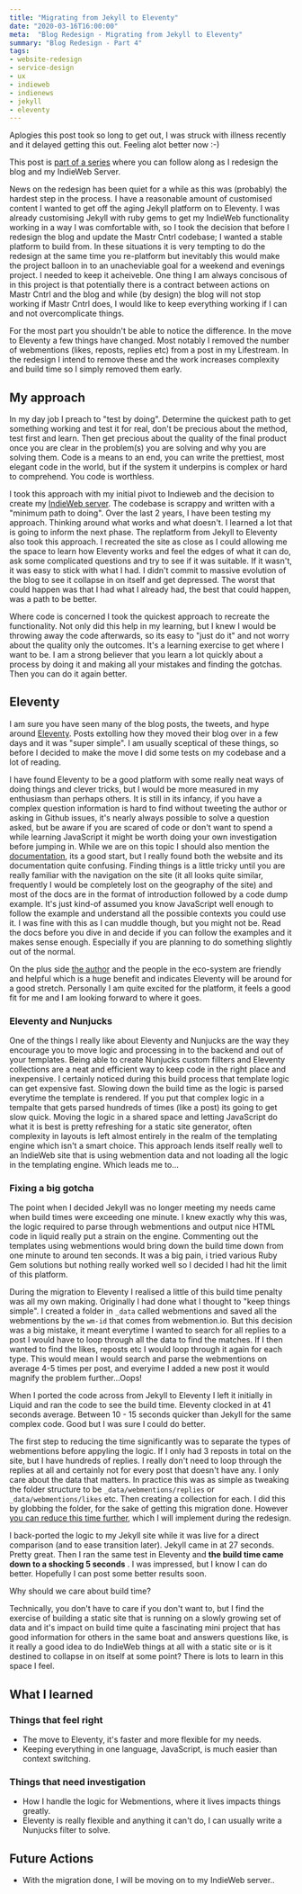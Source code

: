 ```yaml
---
title: "Migrating from Jekyll to Eleventy"
date: "2020-03-16T16:00:00"
meta:  "Blog Redesign - Migrating from Jekyll to Eleventy"
summary: "Blog Redesign - Part 4"
tags:
- website-redesign
- service-design
- ux
- indieweb
- indienews
- jekyll
- eleventy
---
```

Aplogies this post took so long to get out, I was struck with illness recently and it delayed getting this out. Feeling alot better now :-)

This post is [part of a series](/2019-redesign/) where you can follow along as I redesign the blog and my IndieWeb Server.

News on the redesign has been quiet for a while as this was (probably) the hardest step in the process. I have a reasonable amount of customised content I wanted to get off the aging Jekyll platform on to Eleventy.  I was already customising Jekyll with ruby gems to get my IndieWeb functionality working in a way I was comfortable with, so I took the decision that before I redesign the blog and update the Mastr Cntrl codebase; I wanted a stable platform to build from. In these situations it is very tempting to do the redesign at the same time you re-platform but inevitably this would make the project balloon in to an unacheviable goal for a weekend and evenings project. I needed to keep it acheiveble. One thing I am always concisous of in this project is that potentially there is a contract between actions on Mastr Cntrl and the blog and while (by design) the blog will not stop working if Mastr Cntrl does, I would like to keep everything working if I can and not overcomplicate things.

For the most part you shouldn't be able to notice the difference. In the move to Eleventy a few things have changed. Most notably I removed the number of webmentions (likes, reposts, replies etc) from a post in my Lifestream. In the redesign I intend to remove these and the work increases complexity and build time so I simply removed them early.

## My approach

In my day job I preach to "test by doing". Determine the quickest path to get something working and test it for real, don't be precious about the method, test first and learn. Then get precious about the quality of the final product once you are clear in the problem(s) you are solving and why you are solving them. Code is a means to an end, you can write the prettiest, most elegant code in the world, but if the system it underpins is complex or hard to comprehend. You code is worthless.

I took this approach with my initial pivot to Indieweb and the decision to create my [IndieWeb server](https://github.com/vipickering/mastr-cntrll). The codebase is scrappy and written with a "minimum path to doing". Over the  last 2 years,  I have been testing my approach. Thinking around what works and what doesn't. I learned a lot that is going to inform the next phase. The replatform from Jekyll to Eleventy also took this approach. I recreated the site as close as I could allowing me the space to learn how Eleventy works and feel the edges of what it can do, ask some complicated questions and try to see if it was suitable. If it wasn't, it was easy to stick with what I had. I didn't commit to massive evolution of the blog to see it collapse in on itself and get depressed. The worst that could happen was that I had what I already had, the best that could happen, was a path to be better.

Where code is concerned I took the quickest approach to recreate the functionality. Not only did this help in my learning, but I knew I would be throwing away the code afterwards, so its easy to "just do it" and not worry about the quality only the outcomes. It's a learning exercise to get where I want to be. I am a strong believer that you learn a lot quickly about a process by doing it and making all your mistakes and finding the gotchas. Then you can do it again better.

## Eleventy

I am sure you have seen many of the blog posts, the tweets, and hype around [Eleventy](https://www.11ty.dev/). Posts extolling how they moved their blog over in a few days and it was "super simple". I am usually sceptical of these things, so before I decided to make the move I did some tests on my codebase and a lot of reading.

I have found Eleventy to be a good platform with some really neat ways of doing things and clever tricks, but I would be more measured in my enthusiasm than perhaps others. It is still in its infancy, if you have a complex question information is hard to find without tweeting the author or asking in Github issues, it's nearly always possible to solve a question asked, but be aware if you are scared of code or don't want to spend a while learning JavaScript it might be worth doing your own investigation before jumping in. While we are on this topic I should also mention the [documentation](https://www.11ty.dev/docs/), its a good start, but I really found both the website and its documentation quite confusing. Finding things is a little tricky until you are really familiar with the navigation on the site (it all looks quite similar, frequently I would be completely lost on the geography of the site) and most of the docs are in the format of introduction followed by a code dump example. It's just kind-of assumed you know JavaScript well enough to follow the example and understand all the possible contexts you could use it. I was fine with this as I can muddle though, but you might not be. Read the docs before you dive in and decide if you can follow the examples and it makes sense enough. Especially if you are planning to do something slightly out of the normal.

On the plus side [the author](https://twitter.com/zachleat) and the people in the eco-system are friendly and helpful which is a huge benefit and indicates Eleventy will be around for a good stretch. Personally I am quite excited for the platform, it feels a good fit for me and I am looking forward to where it goes.

### Eleventy and Nunjucks

One of the things I really like about Eleventy and Nunjucks are the way they encourage you to move logic and processing in to the backend and out of your templates. Being able to create Nunjucks custom fillters and Eleventy collections are a neat and efficient way to keep code in the right place and inexpensive. I certainly noticed during this build process that template logic can get expensive fast. Slowing down the build time as the logic is parsed everytime the template is rendered. If you put that complex logic in a tempalte that gets parsed hundreds of times (like a post) its going to get slow quick. Moving the logic in a shared space and letting JavaScript do what it is best is pretty refreshing for a static site generator, often complexity in layouts is left almost entirely in the realm of the templating engine which isn't a smart choice. This approach lends itself really well to an IndieWeb site that is using webmention data and not loading all the logic in the templating engine. Which leads me to...

### Fixing a big gotcha

The point when I decided Jekyll was no longer meeting my needs came when build times were exceeding one minute. I knew exactly why this was, the logic required to parse through webmentions and output nice HTML code in liquid really put a strain on the engine. Commenting out the templates using webmentions would bring down the build time down from one minute to around ten seconds. It was a big pain, i tried various Ruby Gem solutions but nothing really worked well so I decided I had hit the limit of this platform.

During the migration to Eleventy I realised a little of this build time penalty was all my own making. Originally I had done what I thought to "keep things simple". I created a folder in ``_data`` called webmentions and saved all the webmentions by the ``wm-id`` that comes from webmention.io. But this decision was a big mistake, it meant everytime I wanted to search for all replies to a post I would have to loop through all the data to find the matches. If I then wanted to find the likes, reposts etc I would loop through it again for each type. This would mean I would search and parse the webmentions on average 4-5 times per post, and everyime I added a new post it would magnify the problem further...Oops!

When I ported the code across from Jekyll to Eleventy I left it initially in Liquid and ran the code to see the build time. Eleventy clocked in at 41 seconds average. Between 10 - 15 seconds quicker than Jekyll for the same complex code. Good but I was sure I could do better.

The first step to reducing the time significantly was to separate the types of webmentions before appyling the logic. If I only had 3 reposts in total on the site, but I have hundreds of replies. I really don't need to loop through the replies at all and certainly not for every post that doesn't have any. I only care about the data that matters. In practice this was as simple as tweaking the folder structure to be ``_data/webmentions/replies`` or ``_data/webmentions/likes`` etc. Then creating a collection for each. I did this by globbing the folder, for the sake of getting this migration done. However [you can reduce this time further](https://github.com/vipickering/vincentp/issues/134), which I will implement during the redesign.

I back-ported the logic to my Jekyll site while it was live for a direct comparison (and to ease transition later).
Jekyll came in at 27 seconds. Pretty great.
Then I ran the same test in Eleventy and **the build time came down to a shocking 5 seconds** . I was impressed, but I know I can do better. Hopefully I can post some better results soon.

Why should we care about build time?

Technically, you don't have to care if you don't want to, but I find the exercise of building a static site that is running on a slowly growing set of data and it's impact on build time quite a fascinating mini project that has good information for others in the same boat and answers questions like, is it really a good idea to do IndieWeb things at all with a static site or is it destined to collapse in on itself at some point? There is lots to learn in this space I feel.

## What I learned

### Things that feel right

- The move to Eleventy, it's faster and more flexible for my needs.
- Keeping everything in one language, JavaScript, is much easier than context switching.

### Things that need investigation

- How I handle the logic for Webmentions, where it lives impacts things greatly.
- Eleventy is really flexible and anything it can't do, I can usually write a Nunjucks filter to solve.

## Future Actions

- With the migration done, I will be moving on to my IndieWeb server..

